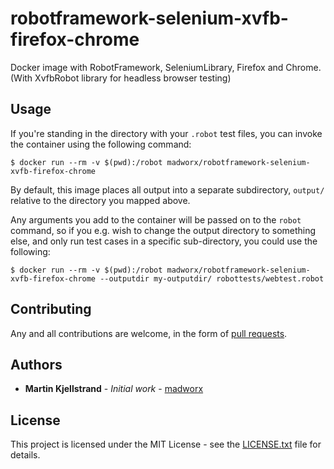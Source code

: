 # robotframework-selenium-xvfb-firefox-chrome

Docker image with RobotFramework, SeleniumLibrary, Firefox and Chrome. (With
XvfbRobot library for headless browser testing)

## Usage

If you're standing in the directory with your `.robot` test files, you can
invoke the container using the following command:

```shell
$ docker run --rm -v $(pwd):/robot madworx/robotframework-selenium-xvfb-firefox-chrome 
```

By default, this image places all output into a separate subdirectory, `output/`
relative to the directory you mapped above.

Any arguments you add to the container will be passed on to the `robot` command, so if you e.g. wish to change the output directory to something else, and only run test cases in a specific sub-directory, you could use the following:

```shell
$ docker run --rm -v $(pwd):/robot madworx/robotframework-selenium-xvfb-firefox-chrome --outputdir my-outputdir/ robottests/webtest.robot
```

## Contributing

Any and all contributions are welcome, in the form of 
[pull requests](https://github.com/madworx/docker-robotframework-selenium-xvfb-firefox-chrome/pulls).

## Authors

* **Martin Kjellstrand** - *Initial work* - [madworx](https://github.com/madworx)

## License

This project is licensed under the MIT License - see the
[LICENSE.txt](LICENSE.txt) file for details.
